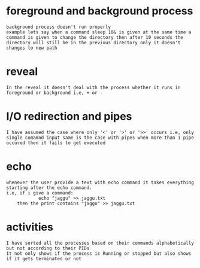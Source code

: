 # foreground and background process
    background process doesn't run properly
    example lets say when a command sleep 10& is given at the same time a command is given to change the directory then after 10 seconds the directory will still be in the previous directory only it doesn't changes to new path

# reveal
    In the reveal it doesn't deal with the process whether it runs in foreground or background i.e, + or -

# I/O redirection and pipes
    I have assumed the case where only '<' or '>' or '>>' occurs i.e, only single comamnd input same is the case with pipes when more than 1 pipe occured then it fails to get executed

# echo
    whenever the user provide a text with echo command it takes everything starting after the echo command.
    i.e, if i give a command:
                echo "jaggu" >> jaggu.txt
        then the print contains "jaggu" >> jaggu.txt
    
# activities
    I have sorted all the processes based on their commands alphabetically but not according to their PIDs 
    It not only shows if the process is Running or stopped but also shows if it gets terminated or not


